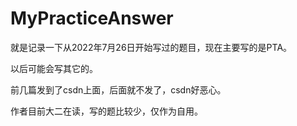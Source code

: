 # MyPracticeAnswer

就是记录一下从2022年7月26日开始写过的题目，现在主要写的是PTA。

以后可能会写其它的。

前几篇发到了csdn上面，后面就不发了，csdn好恶心。

作者目前大二在读，写的题比较少，仅作为自用。
